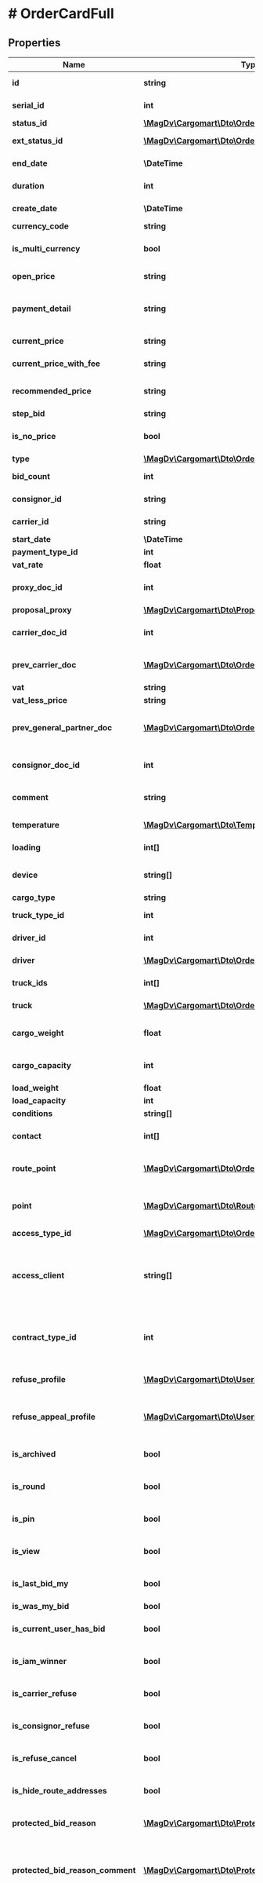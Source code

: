 # # OrderCardFull

## Properties

Name | Type | Description | Notes
------------ | ------------- | ------------- | -------------
**id** | **string** | Идентификатор заказа |
**serial_id** | **int** | Порядковый номер заказа | [optional]
**status_id** | [**\MagDv\Cargomart\Dto\OrderStatusEnum**](OrderStatusEnum.md) | Статуса заказа |
**ext_status_id** | [**\MagDv\Cargomart\Dto\OrderStatusEnum**](OrderStatusEnum.md) | Расширенный статус заказа |
**end_date** | **\DateTime** | Дата окончания торгов | [optional]
**duration** | **int** | Продолжительность торгов | [optional]
**create_date** | **\DateTime** | Дата создания торгов | [optional]
**currency_code** | **string** | Код валюты заказа | [optional]
**is_multi_currency** | **bool** | Флаг мультивалютности | [optional] [default to false]
**open_price** | **string** | Цена открытия заказа | [optional]
**payment_detail** | **string** | @Deprecated. Дополнительная информация по оплате | [optional]
**current_price** | **string** | Текущая цена заказа | [optional]
**current_price_with_fee** | **string** | Текущая цена заказа с комиссией | [optional]
**recommended_price** | **string** | Рекомендованная цена для этого заказа | [optional]
**step_bid** | **string** | Шаг ставки | [optional]
**is_no_price** | **bool** | @deprecated Флаг заказ без цены | [optional] [default to false]
**type** | [**\MagDv\Cargomart\Dto\OrderType**](OrderType.md) |  |
**bid_count** | **int** | Количество ставок на заказ | [optional]
**consignor_id** | **string** | Хэш код отправителя | [optional]
**carrier_id** | **string** | Хэш код перевозчика | [optional]
**start_date** | **\DateTime** | Дата начала торгов | [optional]
**payment_type_id** | **int** | Способ оплаты | [optional]
**vat_rate** | **float** | Ставка НДС | [optional]
**proxy_doc_id** | **int** | Идентификатор документа доверенности | [optional]
**proposal_proxy** | [**\MagDv\Cargomart\Dto\ProposalProxy**](ProposalProxy.md) |  | [optional]
**carrier_doc_id** | **int** | Идентификатор документа доверенности | [optional]
**prev_carrier_doc** | [**\MagDv\Cargomart\Dto\OrderPrevDoc**](OrderPrevDoc.md) | Предыдущий документ перевозчика | [optional]
**vat** | **string** | Размер НДС | [optional]
**vat_less_price** | **string** | Цена без НДС | [optional]
**prev_general_partner_doc** | [**\MagDv\Cargomart\Dto\OrderPrevDoc**](OrderPrevDoc.md) | Предыдущий документ генерального партнера | [optional]
**consignor_doc_id** | **int** | Идентификатор документа отправителя | [optional]
**comment** | **string** | @Deprecated. Комментарий к заказу | [optional]
**temperature** | [**\MagDv\Cargomart\Dto\TemperatureRange**](TemperatureRange.md) | Температурный режим в цельсиях | [optional]
**loading** | **int[]** | Требуемые типы погрузки-выгрузки | [optional]
**device** | **string[]** | Дополнительное оборудование машины | [optional]
**cargo_type** | **string** | Описание груза | [optional]
**truck_type_id** | **int** | Идентификатор типа ТС | [optional]
**driver_id** | **int** | Идентификатор водителя | [optional]
**driver** | [**\MagDv\Cargomart\Dto\OrderDriver**](.md) | Информация о водителе | [optional]
**truck_ids** | **int[]** | Идентификаторы машин | [optional]
**truck** | [**\MagDv\Cargomart\Dto\OrderTruck**](.md) | Информация о машине | [optional]
**cargo_weight** | **float** | Тоннаж авто из условий заказа(в тоннах) | [optional]
**cargo_capacity** | **int** | Кубатура авто из условий заказа(в м3) | [optional]
**load_weight** | **float** | Вес груза(в тоннах) | [optional]
**load_capacity** | **int** | Объём груза(в м3) | [optional]
**conditions** | **string[]** | Условия перевозки | [optional]
**contact** | **int[]** | Список идентификаторов контактных лиц | [optional]
**route_point** | [**\MagDv\Cargomart\Dto\OrderRoutePoint[]**](OrderRoutePoint.md) | Массив маршрутных точек заказа. | [optional]
**point** | [**\MagDv\Cargomart\Dto\RoutePointCard[]**](RoutePointCard.md) | @deprecated Массив маршрутных точек заказа. | [optional]
**access_type_id** | [**\MagDv\Cargomart\Dto\OrderAccessType**](OrderAccessType.md) |  | [optional]
**access_client** | **string[]** | Список хешей компаний, которым в зависимости от значения поля accessTypeId будет доступен или не доступен заказ | [optional]
**contract_type_id** | **int** | Идентификатор типа договора, при ограничении доступа prt_contract_exclude | [optional]
**refuse_profile** | [**\MagDv\Cargomart\Dto\UserRefuseProfile**](.md) | Профиль создавшего отказ пользователя | [optional]
**refuse_appeal_profile** | [**\MagDv\Cargomart\Dto\UserRefuseProfile**](.md) | Профиль создавшего жалобу на отказ пользователя | [optional]
**is_archived** | **bool** | Заказ в архиве | [optional] [default to false]
**is_round** | **bool** | @deprecated Является кругорейсом | [optional] [default to false]
**is_pin** | **bool** | Заказ закреплен | [optional] [default to false]
**is_view** | **bool** | Был ли заказ просмотрен пользователем | [optional] [default to false]
**is_last_bid_my** | **bool** | Последняя ставка моей компании | [optional] [default to false]
**is_was_my_bid** | **bool** | Я делал ставку|предложение | [optional] [default to false]
**is_current_user_has_bid** | **bool** | Текущий пользователь делал ставку | [optional] [default to false]
**is_iam_winner** | **bool** | Я победитель | [optional] [default to false]
**is_carrier_refuse** | **bool** | Отправитель сообщил об отказе перевозчика | [optional] [default to false]
**is_consignor_refuse** | **bool** | Перевозчик сообщил об отказе отправителя | [optional] [default to false]
**is_refuse_cancel** | **bool** | Был возврат заказа после отказа | [optional] [default to false]
**is_hide_route_addresses** | **bool** | Скрывать адреса маршрута в торгах | [optional] [default to false]
**protected_bid_reason** | [**\MagDv\Cargomart\Dto\ProtectedBidReason[]**](ProtectedBidReason.md) | Массив причин, по которым нельзя поставить ставку | [optional]
**protected_bid_reason_comment** | [**\MagDv\Cargomart\Dto\ProtectedBidReasonComment[]**](ProtectedBidReasonComment.md) | Массив дополнительных комментариев, к причинам по которым нельзя поставить ставку | [optional]
**disabled_deadline** | **\DateTime** | Дата, до которой я, как перевозчик, занесен в чёрный список отправителя. Может быть не задана. | [optional]
**refuse_reason_code** | **string** | Причина отказа, ID | [optional]
**refuse_reason_comment** | **string** | Причина отказа, комментарий | [optional]
**refuse_date** | **\DateTime** | Причина отказа, дата создания | [optional]
**refuse_appeal** | **string** | Жалоба на отказ, текст | [optional]
**refuse_appeal_date** | **\DateTime** | Жалоба на отказ, дата создания | [optional]
**tag** | **string[]** | Тэги заказа | [optional]
**view_count** | **int** | Количество просмотров данного заказа | [optional]
**pin_count** | **int** | Количество закреплений данного заказа | [optional]
**comment_count** | **int** | Количество комментариев заказа | [optional]
**external_id** | **string** | Внешний идентификатор | [optional]
**external_id_label** | **string** | Название поля внешнего идентификатора | [optional]
**kind** | [**\MagDv\Cargomart\Dto\OrderKind**](OrderKind.md) |  |
**price_type** | [**\MagDv\Cargomart\Dto\OrderPriceType**](OrderPriceType.md) |  |
**period_from_date** | **\DateTime** | Период исполнения грузоперевозки От | [optional]
**period_to_date** | **\DateTime** | Период исполнения грузоперевозки До | [optional]
**bid_creator_id** | **int** | Идентификатор пользователя поставившего последнюю ставку | [optional]
**carrier_contact_ids** | **int[]** | Список идентификаторов кураторов от перевозчика | [optional]
**consignor_contact_ids** | **int[]** | Список идентификаторов кураторов от заказчика | [optional]
**expeditor_id** | **string** | Идентификатор экспедитора | [optional]
**truck_search_time_end** | **string** | Крайняя дата назначения машины | [optional]
**refuses** | [**\MagDv\Cargomart\Dto\ProposalRefuse[]**](ProposalRefuse.md) | Отказы от заказа Экспедитора | [optional]
**recommendations** | [**\MagDv\Cargomart\Dto\ProposalRecommendation[]**](ProposalRecommendation.md) | Рекомендации от Экспедитора Отправителю | [optional]
**current_expeditor_carrier_offer** | [**\MagDv\Cargomart\Dto\ExpeditorOfferCarrierCurrent**](ExpeditorOfferCarrierCurrent.md) | Своё предложение перевозчика по цене | [optional]
**current_carrier_ask** | [**\MagDv\Cargomart\Dto\CarrierAskCurrent**](CarrierAskCurrent.md) | Своя ставка перевозчика | [optional]
**winning_carrier_ask** | [**\MagDv\Cargomart\Dto\CarrierAskCurrent**](CarrierAskCurrent.md) | Побеждающая ставка перевозчика для заказчика | [optional]
**general_partner_contact** | **int[]** | Список идентифкаторов кураторов от ГП | [optional]
**general_partner_doc_id** | **int** | Идентификатор пакета документов загруженных ГП | [optional]
**is_general_partner** | **bool** | Флаг того что заказ под ГП | [optional] [default to false]
**general_partner_id** | **string** | Идентификатор ГП | [optional]
**general_partner_contract_id** | **string** | Идентификатор условий договора с ГП | [optional]
**moderation_message** | [**\MagDv\Cargomart\Dto\ModerationMessage[]**](ModerationMessage.md) | Сообщение о модерации от ГП, последнее приходит первым | [optional]
**is_repeated** | **bool** | Данный заказ переразмещен, существует еще один заказ с данным serialId | [optional] [default to false]
**is_auto_moderate** | **bool** | Заказ прошел автомодерацию | [optional] [default to false]
**company_branch_id** | **int** | Идентификатор дочерней компании | [optional]
**monitoring_ids** | **int[]** | Идентификаторы ссылок на GPS/Глонасс мониторинг | [optional]
**is_proxy_date_end** | **bool** | Наступила дата, когда нельзя загрузить доверенность | [optional] [default to false]
**distance** | **int** | Общее расстояние по заказу (м) | [optional]
**is_international** | **bool** | Является ли перевозка международной (не ограничивается пределами РФ) | [optional] [default to false]
**is_truck_driver_changed** | **bool** | В заказе были замены водителя или машины | [optional] [default to false]
**is_doc_changed** | **bool** | В заказе были замены документов | [optional] [default to false]
**details** | [**\MagDv\Cargomart\Dto\OrderDetails[]**](OrderDetails.md) | Список деталей/комментариев/описаний заказа | [optional]
**progress** | [**\MagDv\Cargomart\Dto\ProgressItem[]**](ProgressItem.md) | Элемент прогресса | [optional]
**current_offer** | [**\MagDv\Cargomart\Dto\OrderOfferCurrent**](OrderOfferCurrent.md) | Текущее предложение компании | [optional]
**car_request** | [**\MagDv\Cargomart\Dto\OrderOfferCarRequest**](OrderOfferCarRequest.md) | Запрос количества машин | [optional]
**payments** | [**\MagDv\Cargomart\Dto\OrderPayment[]**](OrderPayment.md) | Список платежей по заказу | [optional]
**access** | [**\MagDv\Cargomart\Dto\OrderAccess**](OrderAccess.md) | Описание доступных действий по объекту. |
**paid_invoice_date** | **\DateTime** | Дата оплаченного счета от ГП | [optional]
**paid_expeditor_payment_date** | **\DateTime** | Дата оплаченного счета от экспедитора | [optional]
**carrier_package_id** | **string** | Идентификатор пакета документов перевозчика | [optional]
**start_perform_date** | **\DateTime** | Дата начала погрузки | [optional]
**carrier_package_status** | [**\MagDv\Cargomart\Dto\OrderDocumentPackageStatus**](OrderDocumentPackageStatus.md) |  | [optional]
**carrier_payment_type** | [**\MagDv\Cargomart\Dto\OrderCarrierPaymentType**](OrderCarrierPaymentType.md) |  | [optional]
**banking_details** | [**\MagDv\Cargomart\Dto\OrderBanking**](OrderBanking.md) | Банковские реквизиты | [optional]
**original_document** | [**\MagDv\Cargomart\Dto\OriginalDocument**](OriginalDocument.md) | Статус отправленных оригиналов документов | [optional]
**patch** | [**\MagDv\Cargomart\Dto\OrderPatchLastItem**](OrderPatchLastItem.md) | Запрос на изменение заказа | [optional]
**last_patch** | [**\MagDv\Cargomart\Dto\OrderPatchLastItem**](OrderPatchLastItem.md) | @deprecated Запрос на изменение заказа от экспедитора (использовать patch) | [optional]
**truck_driver_patch** | [**\MagDv\Cargomart\Dto\OrderPatchLastItem**](OrderPatchLastItem.md) | @deprecated Запрос на изменение машины и водителя в заказе (использовать patch) | [optional]
**carrier_downtime_claim** | [**\MagDv\Cargomart\Dto\OrderDowntimeClaim**](OrderDowntimeClaim.md) | Претензия о простое перевозчика Экспедитору | [optional]
**expeditor_consignor_contract** | [**\MagDv\Cargomart\Dto\ExpeditorContract**](ExpeditorContract.md) | Данные договора | [optional]
**expeditor_carrier_contract** | [**\MagDv\Cargomart\Dto\ExpeditorContract**](ExpeditorContract.md) | Данные договора | [optional]
**gp_carrier_contract** | [**\MagDv\Cargomart\Dto\GeneralPartnerContract**](GeneralPartnerContract.md) | Данные договора между ГП и перевозчиком | [optional]
**price_strategy_type** | [**\MagDv\Cargomart\Dto\OrderPriceStrategyType**](OrderPriceStrategyType.md) |  | [optional]
**bidding_type** | [**\MagDv\Cargomart\Dto\OrderBiddingType**](OrderBiddingType.md) |  | [optional]
**bidding** | [**\MagDv\Cargomart\Dto\OrderDraftExpeditorBidding**](OrderDraftExpeditorBidding.md) | Настройки торгов | [optional]
**has_carrier_sign** | **bool** | Подписана заявка перевозчиком-победителем | [optional] [default to false]
**expeditor_downtime_claim** | [**\MagDv\Cargomart\Dto\OrderDowntimeClaim**](OrderDowntimeClaim.md) | Претензия о простое Экспедитора Заказчику | [optional]

[[Back to Model list]](../../README.md#models) [[Back to API list]](../../README.md#endpoints) [[Back to README]](../../README.md)
